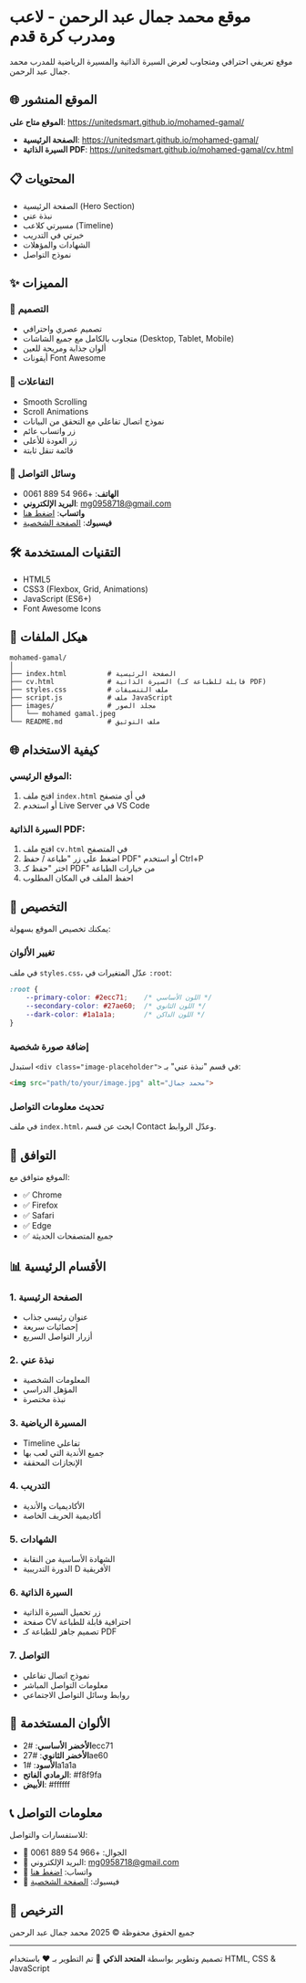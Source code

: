 # موقع محمد جمال عبد الرحمن - لاعب ومدرب كرة قدم

موقع تعريفي احترافي ومتجاوب لعرض السيرة الذاتية والمسيرة الرياضية للمدرب محمد جمال عبد الرحمن.

## 🌐 الموقع المنشور

**الموقع متاح على**: https://unitedsmart.github.io/mohamed-gamal/

- **الصفحة الرئيسية**: https://unitedsmart.github.io/mohamed-gamal/
- **السيرة الذاتية PDF**: https://unitedsmart.github.io/mohamed-gamal/cv.html

## 📋 المحتويات

- الصفحة الرئيسية (Hero Section)
- نبذة عني
- مسيرتي كلاعب (Timeline)
- خبرتي في التدريب
- الشهادات والمؤهلات
- نموذج التواصل

## ✨ المميزات

### 🎨 التصميم
- تصميم عصري واحترافي
- متجاوب بالكامل مع جميع الشاشات (Desktop, Tablet, Mobile)
- ألوان جذابة ومريحة للعين
- أيقونات Font Awesome

### 🚀 التفاعلات
- Smooth Scrolling
- Scroll Animations
- نموذج اتصال تفاعلي مع التحقق من البيانات
- زر واتساب عائم
- زر العودة للأعلى
- قائمة تنقل ثابتة

### 📱 وسائل التواصل
- **الهاتف**: +966 54 889 0061
- **البريد الإلكتروني**: mg0958718@gmail.com
- **واتساب**: [اضغط هنا](https://wa.me/966548890061)
- **فيسبوك**: [الصفحة الشخصية](https://www.facebook.com/share/17WuVa98ep/)

## 🛠️ التقنيات المستخدمة

- HTML5
- CSS3 (Flexbox, Grid, Animations)
- JavaScript (ES6+)
- Font Awesome Icons

## 📂 هيكل الملفات

```
mohamed-gamal/
│
├── index.html          # الصفحة الرئيسية
├── cv.html             # السيرة الذاتية (قابلة للطباعة كـ PDF)
├── styles.css          # ملف التنسيقات
├── script.js           # ملف JavaScript
├── images/             # مجلد الصور
│   └── mohamed gamal.jpeg
└── README.md           # ملف التوثيق
```

## 🌐 كيفية الاستخدام

### الموقع الرئيسي:
1. افتح ملف `index.html` في أي متصفح
2. أو استخدم Live Server في VS Code

### السيرة الذاتية PDF:
1. افتح ملف `cv.html` في المتصفح
2. اضغط على زر "طباعة / حفظ PDF" أو استخدم Ctrl+P
3. اختر "حفظ كـ PDF" من خيارات الطباعة
4. احفظ الملف في المكان المطلوب

## 🎯 التخصيص

يمكنك تخصيص الموقع بسهولة:

### تغيير الألوان
في ملف `styles.css`، عدّل المتغيرات في `:root`:

```css
:root {
    --primary-color: #2ecc71;    /* اللون الأساسي */
    --secondary-color: #27ae60;  /* اللون الثانوي */
    --dark-color: #1a1a1a;       /* اللون الداكن */
}
```

### إضافة صورة شخصية
استبدل `<div class="image-placeholder">` في قسم "نبذة عني" بـ:

```html
<img src="path/to/your/image.jpg" alt="محمد جمال">
```

### تحديث معلومات التواصل
في ملف `index.html`، ابحث عن قسم Contact وعدّل الروابط.

## 📱 التوافق

الموقع متوافق مع:
- ✅ Chrome
- ✅ Firefox
- ✅ Safari
- ✅ Edge
- ✅ جميع المتصفحات الحديثة

## 📊 الأقسام الرئيسية

### 1. الصفحة الرئيسية
- عنوان رئيسي جذاب
- إحصائيات سريعة
- أزرار التواصل السريع

### 2. نبذة عني
- المعلومات الشخصية
- المؤهل الدراسي
- نبذة مختصرة

### 3. المسيرة الرياضية
- Timeline تفاعلي
- جميع الأندية التي لعب بها
- الإنجازات المحققة

### 4. التدريب
- الأكاديميات والأندية
- أكاديمية الحريف الخاصة

### 5. الشهادات
- الشهادة الأساسية من النقابة
- الدورة التدريبية D الأفريقية

### 6. السيرة الذاتية
- زر تحميل السيرة الذاتية
- صفحة CV احترافية قابلة للطباعة
- تصميم جاهز للطباعة كـ PDF

### 7. التواصل
- نموذج اتصال تفاعلي
- معلومات التواصل المباشر
- روابط وسائل التواصل الاجتماعي

## 🎨 الألوان المستخدمة

- **الأخضر الأساسي**: #2ecc71
- **الأخضر الثانوي**: #27ae60
- **الأسود**: #1a1a1a
- **الرمادي الفاتح**: #f8f9fa
- **الأبيض**: #ffffff

## 📞 معلومات التواصل

للاستفسارات والتواصل:
- 📱 الجوال: +966 54 889 0061
- 📧 البريد الإلكتروني: mg0958718@gmail.com
- 💬 واتساب: [اضغط هنا](https://wa.me/966548890061)
- 📘 فيسبوك: [الصفحة الشخصية](https://www.facebook.com/share/17WuVa98ep/)

## 📝 الترخيص

جميع الحقوق محفوظة © 2025 محمد جمال عبد الرحمن

---

تصميم وتطوير بواسطة **المتحد الذكي** 🚀
تم التطوير بـ ❤️ باستخدام HTML, CSS & JavaScript

